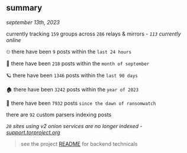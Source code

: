 
## summary
_september 13th, 2023_

currently tracking `159` groups across `286` relays & mirrors - _`113` currently online_

⏲ there have been `9` posts within the `last 24 hours`

🦈 there have been `218` posts within the `month of september`

🪐 there have been `1346` posts within the `last 90 days`

🏚 there have been `3242` posts within the `year of 2023`

🦕 there have been `7932` posts `since the dawn of ransomwatch`

there are `92` custom parsers indexing posts

_`20` sites using v2 onion services are no longer indexed - [support.torproject.org](https://support.torproject.org/onionservices/v2-deprecation/)_

> see the project [README](https://github.com/joshhighet/ransomwatch#ransomwatch--) for backend technicals
